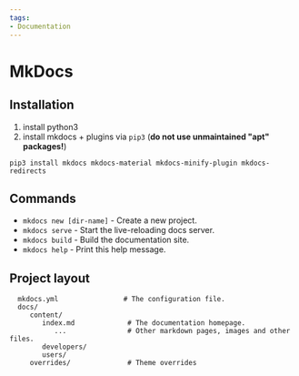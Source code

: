 ```yaml
---
tags:
- Documentation
---
```


# MkDocs

## Installation

1. install python3
2. install mkdocs + plugins via `pip3` (__do not use unmaintained "apt" packages!__)

```
pip3 install mkdocs mkdocs-material mkdocs-minify-plugin mkdocs-redirects
```

## Commands

* `mkdocs new [dir-name]` - Create a new project.
* `mkdocs serve` - Start the live-reloading docs server.
* `mkdocs build` - Build the documentation site.
* `mkdocs help` - Print this help message.

## Project layout

      mkdocs.yml                # The configuration file.
      docs/
         content/
            index.md             # The documentation homepage.
               ...               # Other markdown pages, images and other files.
            developers/
            users/
         overrides/              # Theme overrides
